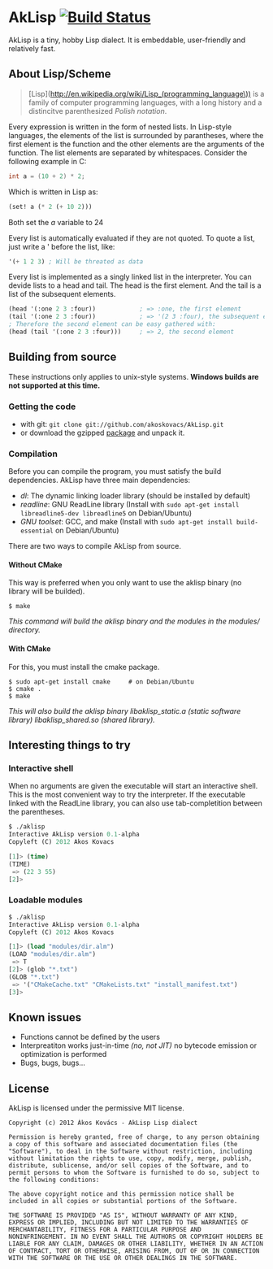 # AkLisp [![Build Status](https://secure.travis-ci.org/akoskovacs/AkLisp.png)](http://travis-ci.org/akoskovacs/AkLisp)
AkLisp is a tiny, hobby Lisp dialect. It is embeddable, user-friendly and relatively fast.

## About Lisp/Scheme
> [Lisp](http://en.wikipedia.org/wiki/Lisp_(programming_language\)) is a family of computer programming languages, with a long history and a distincitve parenthesized *Polish notation*.

Every expression is written in the form of nested lists. In Lisp-style languages, the elements of the list is surrounded by parantheses, where the first element is the function and the other elements are the arguments of the function. The list elements are separated by whitespaces. Consider the following example in C:
```c
int a = (10 + 2) * 2;
```
Which is written in Lisp as:
```lisp
(set! a (* 2 (+ 10 2)))
```
Both set the *a* variable to 24

Every list is automatically evaluated if they are not quoted. To quote a list, just write a \' before the list, like:
```lisp
'(+ 1 2 3) ; Will be threated as data
```
Every list is implemented as a singly linked list in the interpreter. You can devide lists to a head and tail. The head is the first element. And the tail is a list of the subsequent elements.
```lisp
(head '(:one 2 3 :four))            ; => :one, the first element
(tail '(:one 2 3 :four))            ; => '(2 3 :four), the subsequent elements
; Therefore the second element can be easy gathered with:
(head (tail '(:one 2 3 :four)))     ; => 2, the second element
```

## Building from source
These instructions only applies to unix-style systems. **Windows builds are not supported at this time.**
### Getting the code
 * with git: `git clone git://github.com/akoskovacs/AkLisp.git`
 * or download the gzipped [package](https://github.com/akoskovacs/AkLisp/archive/master.tar.gz) and unpack it.

### Compilation
Before you can compile the program, you must satisfy the build dependencies. AkLisp have three main dependencies:
 * *dl*: The dynamic linking loader library (should be installed by default)
 * *readline*: GNU ReadLine library (Install with `sudo apt-get install libreadline5-dev libreadline5` on Debian/Ubuntu)
 * *GNU toolset*: GCC, and make (Install with `sudo apt-get install build-essential` on Debian/Ubuntu)

There are two ways to compile AkLisp from source.
#### Without CMake
This way is preferred when you only want to use the aklisp binary (no library will be builded).
```
$ make
```
*This command will build the aklisp binary and the modules in the modules/ directory.*

#### With CMake
For this, you must install the cmake package.
```
$ sudo apt-get install cmake     # on Debian/Ubuntu
$ cmake .
$ make
```
*This will also build the aklisp binary libaklisp_static.a (static software library) libaklisp_shared.so (shared library).*

## Interesting things to try
### Interactive shell
When no arguments are given the executable will start an interactive shell. This is the most convenient way to try the interpreter. If the executable linked with the ReadLine library, you can also use tab-completition between the parentheses.
```lisp
$ ./aklisp
Interactive AkLisp version 0.1-alpha
Copyleft (C) 2012 Akos Kovacs

[1]> (time)
(TIME)
 => (22 3 55)
[2]> 
```

### Loadable modules
```lisp
$ ./aklisp
Interactive AkLisp version 0.1-alpha
Copyleft (C) 2012 Akos Kovacs

[1]> (load "modules/dir.alm")
(LOAD "modules/dir.alm")
 => T
[2]> (glob "*.txt")
(GLOB "*.txt")
 => '("CMakeCache.txt" "CMakeLists.txt" "install_manifest.txt")
[3]> 
```

## Known issues
  * Functions cannot be defined by the users
  * Interpreatiton works just-in-time *\(no, not JIT\)* no bytecode emission or optimization is performed
  * Bugs, bugs, bugs...

## License
AkLisp is licensed under the permissive MIT license.
```
Copyright (c) 2012 Ákos Kovács - AkLisp Lisp dialect

Permission is hereby granted, free of charge, to any person obtaining
a copy of this software and associated documentation files (the
"Software"), to deal in the Software without restriction, including
without limitation the rights to use, copy, modify, merge, publish,
distribute, sublicense, and/or sell copies of the Software, and to
permit persons to whom the Software is furnished to do so, subject to
the following conditions:

The above copyright notice and this permission notice shall be
included in all copies or substantial portions of the Software.

THE SOFTWARE IS PROVIDED "AS IS", WITHOUT WARRANTY OF ANY KIND, 
EXPRESS OR IMPLIED, INCLUDING BUT NOT LIMITED TO THE WARRANTIES OF
MERCHANTABILITY, FITNESS FOR A PARTICULAR PURPOSE AND
NONINFRINGEMENT. IN NO EVENT SHALL THE AUTHORS OR COPYRIGHT HOLDERS BE
LIABLE FOR ANY CLAIM, DAMAGES OR OTHER LIABILITY, WHETHER IN AN ACTION
OF CONTRACT, TORT OR OTHERWISE, ARISING FROM, OUT OF OR IN CONNECTION
WITH THE SOFTWARE OR THE USE OR OTHER DEALINGS IN THE SOFTWARE.
```
